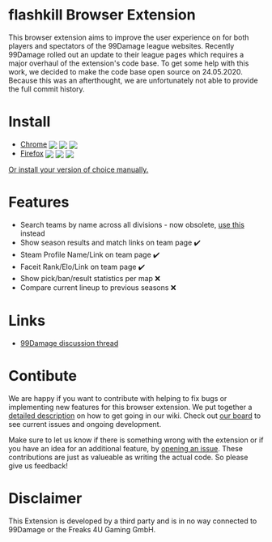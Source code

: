 # flashkill Browser Extension

This browser extension aims to improve the user experience on for both players and spectators of the 99Damage league websites.
Recently 99Damage rolled out an update to their league pages which requires a major overhaul of the extension's code base.
To get some help with this work, we decided to make the code base open source on 24.05.2020.
Because this was an afterthought, we are unfortunately not able to provide the full commit history.

# Install

- [Chrome](https://chrome.google.com/webstore/detail/haodokcagfamodepjecmfemicdkdcekk) <img valign="middle" src="https://img.shields.io/chrome-web-store/v/haodokcagfamodepjecmfemicdkdcekk?label=%20"> <img valign="middle" src="https://img.shields.io/chrome-web-store/users/haodokcagfamodepjecmfemicdkdcekk"> <img valign="middle" src="https://img.shields.io/chrome-web-store/rating/haodokcagfamodepjecmfemicdkdcekk">
- [Firefox](https://addons.mozilla.org/en-US/firefox/addon/flashkill/) <img valign="middle" src="https://img.shields.io/amo/v/flashkill?label=%20"> <img valign="middle" src="https://img.shields.io/amo/users/flashkill"> <img valign="middle" src="https://img.shields.io/amo/rating/flashkill">

[Or install your version of choice manually.](https://github.com/flashkillapp/flashkill/wiki/Manual-browser-extension-installation)

# Features

- Search teams by name across all divisions - now obsolete, [use this](https://liga.99damage.de/de/leagues/teams) instead
- Show season results and match links on team page ✔️
- Steam Profile Name/Link on team page ✔️
- Faceit Rank/Elo/Link on team page ✔️
- Show pick/ban/result statistics per map ❌
- Compare current lineup to previous seasons ❌

# Links

- [99Damage discussion thread](https://csgo.99damage.de/de/forums/577-counter-strike-global-offensive/581-wettkampfkeller/606502-flashkill-extension&page=last)

# Contibute

We are happy if you want to contribute with helping to fix bugs or implementing new features for this browser extension. We put together a [detailed description](https://github.com/flashkillapp/flashkill/wiki/Development-environment-and-conventions) on how to get going in our wiki. Check out [our board](https://github.com/flashkillapp/flashkill/projects/1) to see current issues and ongoing development.

Make sure to let us know if there is something wrong with the extension or if you have an idea for an additional feature, by [opening an issue](https://github.com/flashkillapp/flashkill/issues/new). These contributions are just as valueable as writing the actual code. So please give us feedback!

# Disclaimer

This Extension is developed by a third party and is in no way connected to 99Damage or the Freaks 4U Gaming GmbH.
